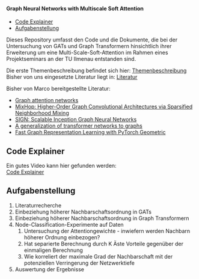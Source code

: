 #### Graph Neural Networks with Multiscale Soft Attention
- [Code Explainer](#code-explainer)
- [Aufgabenstellung](#aufgabenstellung)

Dieses Repository umfasst den Code und die Dokumente, die bei der Untersuchung von GATs und Graph Transformern hinsichtlich ihrer Erweiterung um eine Multi-Scale-Soft-Attention im Rahmen eines Projektseminars an der TU Ilmenau entstanden sind. 

Die erste Themenbeschreibung befindet sich hier: [Themenbeschreibung](Dokumente/Multi-Scale-SoftAttention-Topic.pdf)  
Bisher von uns eingesetzte Literatur liegt in: [Literatur](Dokumente/Literatur)

Bisher von Marco bereitgestellte Literatur: 

- [Graph attention networks](https://arxiv.org/abs/1710.10903)
- [MixHop: Higher-Order Graph Convolutional Architectures via Sparsified Neighborhood Mixing](https://arxiv.org/abs/1905.00067)
- [SIGN: Scalable Inception Graph Neural Networks](https://arxiv.org/abs/2004.11198)
- [A generalization of transformer networks to graphs](https://arxiv.org/abs/2012.09699)
- [Fast Graph Representation Learning with PyTorch Geometric](https://arxiv.org/abs/1903.02428)

## Code Explainer

Ein gutes Video kann hier gefunden werden:  
[Code Explainer](https://www.youtube.com/watch?v=uFLeKkXWq2c)


## Aufgabenstellung

1. Literaturrecherche
2. Einbeziehung höherer Nachbarschaftsordnung in GATs
3. Einbeziehung höherer Nachbarschaftsordnung in Graph Transformern
4. Node-Classification-Experimente auf Daten
    1.  Untersuchung der Attentiongewichte - inwiefern werden Nachbarn höherer Ordnung einbezogen?
    2.  Hat separierte Berechnung durch K Äste Vorteile gegenüber der einmaligen Berechnung
    3.  Wie korreliert der maximale Grad der Nachbarschaft mit der potenziellen Verringerung der Netzwerktiefe
5. Auswertung der Ergebnisse


